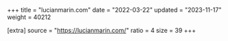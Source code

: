 +++
title = "lucianmarin.com"
date = "2022-03-22"
updated = "2023-11-17"
weight = 40212

[extra]
source = "https://lucianmarin.com/"
ratio = 4
size = 39
+++
